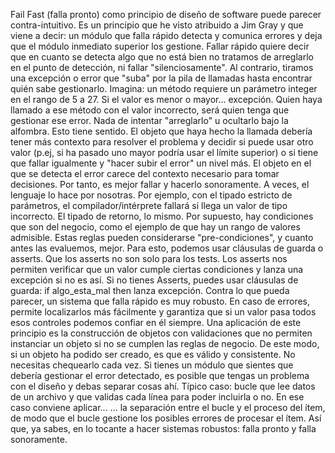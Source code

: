 Fail Fast (falla pronto) como principio de diseño de software puede parecer contra-intuitivo. Es un principio que he visto atribuido a Jim Gray y que viene a decir: un módulo que falla rápido detecta y comunica errores y deja que el módulo inmediato superior los gestione.
Fallar rápido quiere decir que en cuanto se detecta algo que no está bien no tratamos de arreglarlo en el punto de detección, ni fallar "silenciosamente". Al contrario, tiramos una excepción o error que "suba" por la pila de llamadas hasta encontrar quién sabe gestionarlo.
Imagina: un método requiere un parámetro integer en el rango de 5 a 27. Si el valor es menor o mayor... excepción.  Quien haya llamado a ese método con el valor incorrecto, será quien tenga que gestionar ese error. Nada de intentar "arreglarlo" u ocultarlo bajo la alfombra.
Esto tiene sentido. El objeto que haya hecho la llamada debería tener más contexto para resolver el problema y decidir si puede usar otro valor (p.ej, si ha pasado uno mayor podría usar el límite superior) o si tiene que fallar igualmente y "hacer subir el error" un nivel más.
El objeto en el que se detecta el error carece del contexto necesario para tomar decisiones. Por tanto, es mejor fallar y hacerlo sonoramente.
A veces, el lenguaje lo hace por nosotras. Por ejemplo, con el tipado estricto de parámetros, el compilador/intérprete fallará si llega un valor de tipo incorrecto. El tipado de retorno, lo mismo.
Por supuesto, hay condiciones que son del negocio, como el ejemplo de que hay un rango de valores admisible. Estas reglas pueden considerarse "pre-condiciones", y cuanto antes las evaluemos, mejor. Para esto, podemos usar cláusulas de guarda o asserts.
Que los asserts no son solo para los tests. Los asserts nos permiten verificar que un valor cumple ciertas condiciones y lanza una excepción si no es así. Si no tienes Asserts, puedes usar cláusulas de guarda: if algo_esta_mal then lanza excepción.
Contra lo que pueda parecer, un sistema que falla rápido es muy robusto. En caso de errores, permite localizarlos más fácilmente y garantiza que si un valor pasa todos esos controles podemos confiar en él siempre.
Una aplicación de este principio es la construcción de objetos con validaciones que no permiten instanciar un objeto si no se cumplen las reglas de negocio. De este modo, si un objeto ha podido ser creado, es que es válido y consistente. No necesitas chequearlo cada vez.
Si tienes un módulo que sientes que debería gestionar el error detectado, es posible que tengas un problema con el diseño y debas separar cosas ahí. Típico caso: bucle que lee datos de un archivo y que validas cada línea para poder incluirla o no. En ese caso conviene aplicar...
... la separación entre el bucle y el proceso del ítem, de modo que el bucle gestione los posibles errores de procesar el ítem.
Así que, ya sabes, en lo tocante a hacer sistemas robustos: falla pronto y falla sonoramente.